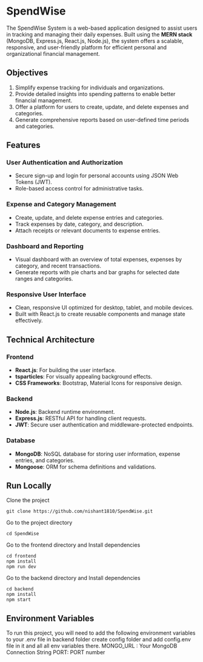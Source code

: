 # SpendWise

The SpendWise System is a web-based application designed to assist users in tracking and managing their daily expenses. Built using the **MERN stack** (MongoDB, Express.js, React.js, Node.js), the system offers a scalable, responsive, and user-friendly platform for efficient personal and organizational financial management.

## Objectives

1. Simplify expense tracking for individuals and organizations.  
2. Provide detailed insights into spending patterns to enable better financial management.  
3. Offer a platform for users to create, update, and delete expenses and categories.  
4. Generate comprehensive reports based on user-defined time periods and categories.

## Features

### User Authentication and Authorization
- Secure sign-up and login for personal accounts using JSON Web Tokens (JWT).  
- Role-based access control for administrative tasks.  

### Expense and Category Management
- Create, update, and delete expense entries and categories.  
- Track expenses by date, category, and description.  
- Attach receipts or relevant documents to expense entries.

### Dashboard and Reporting
- Visual dashboard with an overview of total expenses, expenses by category, and recent transactions.  
- Generate reports with pie charts and bar graphs for selected date ranges and categories.

### Responsive User Interface
- Clean, responsive UI optimized for desktop, tablet, and mobile devices.  
- Built with React.js to create reusable components and manage state effectively.  

## Technical Architecture

### Frontend
- **React.js**: For building the user interface.  
- **tsparticles**: For visually appealing background effects.  
- **CSS Frameworks**: Bootstrap, Material Icons for responsive design.  

### Backend
- **Node.js**: Backend runtime environment.  
- **Express.js**: RESTful API for handling client requests.  
- **JWT**: Secure user authentication and middleware-protected endpoints.  

### Database
- **MongoDB**: NoSQL database for storing user information, expense entries, and categories.  
- **Mongoose**: ORM for schema definitions and validations.   

## Run Locally

Clone the project
      
    git clone https://github.com/nishant1810/SpendWise.git

Go to the project directory

    cd SpendWise

Go to the frontend directory and Install dependencies

    cd frontend
    npm install
    npm run dev

Go to the backend directory and Install dependencies

    cd backend
    npm install
    npm start

## Environment Variables

To run this project, you will need to add the following environment variables to your .env file in backend folder
create config folder and add config.env file in it and all all env variables there.
MONGO_URL : Your MongoDB Connection String
PORT: PORT number



